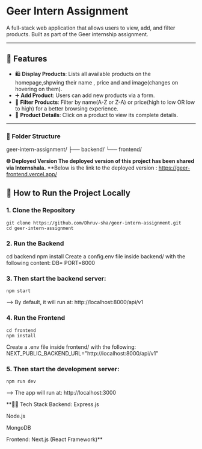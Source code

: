 # Geer Intern Assignment

A full-stack web application that allows users to view, add, and filter products. Built as part of the Geer internship assignment.

---

## 🔧 Features

- 🛍 **Display Products**: Lists all available products on the homepage,shpwing their name , price and and image(changes on hovering on them).
- ➕ **Add Product**: Users can add new products via a form.
- 🔎 **Filter Products**: Filter by name(A-Z or Z-A) or price(high to low OR low to high) for a better browsing experience.
- 📄 **Product Details**: Click on a product to view its complete details.

---

### 📁 Folder Structure
geer-intern-assignment/
├── backend/
└── frontend/

**🌐 Deployed Version
The deployed version of this project has been shared via Internshala.**
**Below is the link to the deployed version :
    https://geer-frontend.vercel.app/


## 🚀 How to Run the Project Locally
### 1. Clone the Repository
    git clone https://github.com/Dhruv-sha/geer-intern-assignment.git
    cd geer-intern-assignment

### 2. Run the Backend
cd backend
npm install
Create a config.env file inside backend/ with the following content:
    DB=<your MongoDB connection URI>
    PORT=8000

### 3. Then start the backend server:
    npm start

--> By default, it will run at: http://localhost:8000/api/v1  


### 4. Run the Frontend
    cd frontend
    npm install
Create a .env file inside frontend/ with the following:
    NEXT_PUBLIC_BACKEND_URL="http://localhost:8000/api/v1"

### 5. Then start the development server:
    npm run dev

--> The app will run at: http://localhost:3000



**🧑‍💻 Tech Stack
Backend:
Express.js

Node.js

MongoDB

Frontend:
Next.js (React Framework)**









